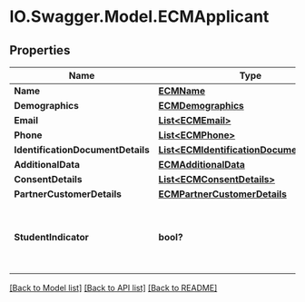 # IO.Swagger.Model.ECMApplicant
## Properties

Name | Type | Description | Notes
------------ | ------------- | ------------- | -------------
**Name** | [**ECMName**](ECMName.md) |  | [optional] 
**Demographics** | [**ECMDemographics**](ECMDemographics.md) |  | [optional] 
**Email** | [**List&lt;ECMEmail&gt;**](ECMEmail.md) |  | [optional] 
**Phone** | [**List&lt;ECMPhone&gt;**](ECMPhone.md) |  | [optional] 
**IdentificationDocumentDetails** | [**List&lt;ECMIdentificationDocumentDetails&gt;**](ECMIdentificationDocumentDetails.md) |  | [optional] 
**AdditionalData** | [**ECMAdditionalData**](ECMAdditionalData.md) |  | [optional] 
**ConsentDetails** | [**List&lt;ECMConsentDetails&gt;**](ECMConsentDetails.md) |  | [optional] 
**PartnerCustomerDetails** | [**ECMPartnerCustomerDetails**](ECMPartnerCustomerDetails.md) |  | [optional] 
**StudentIndicator** | **bool?** | Indicates if the applicant is a student.Valid values are Yes or No | [optional] 

[[Back to Model list]](../README.md#documentation-for-models) [[Back to API list]](../README.md#documentation-for-api-endpoints) [[Back to README]](../README.md)

